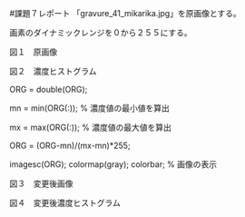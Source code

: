#課題７レポート
「gravure_41_mikarika.jpg」を原画像とする。

画素のダイナミックレンジを０から２５５にする。

図１　原画像

図２　濃度ヒストグラム

ORG = double(ORG);

mn = min(ORG(:)); % 濃度値の最小値を算出

mx = max(ORG(:)); % 濃度値の最大値を算出

ORG = (ORG-mn)/(mx-mn)*255;

imagesc(ORG); colormap(gray); colorbar; % 画像の表示

図３　変更後画像

図４　変更後濃度ヒストグラム
